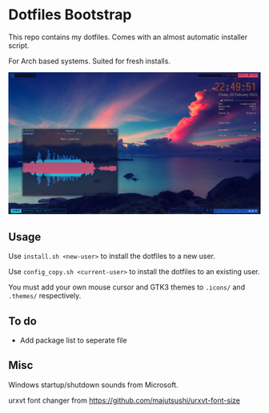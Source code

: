# Dotfiles Bootstrap

This repo contains my dotfiles. Comes with an almost automatic installer script.

For Arch based systems. Suited for fresh installs.

![screenshot](preview.png)

## Usage
Use `install.sh <new-user>` to install the dotfiles to a new user.

Use `config_copy.sh <current-user>` to install the dotfiles to an existing user.

You must add your own mouse cursor and GTK3 themes to `.icons/` and `.themes/` respectively.


## To do
- Add package list to seperate file

## Misc
Windows startup/shutdown sounds from Microsoft. 

urxvt font changer from https://github.com/majutsushi/urxvt-font-size